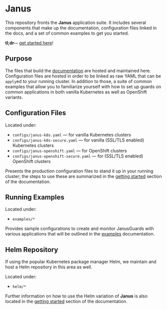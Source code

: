 # Janus

This repository fronts the **Janus** application suite. It includes several components that make up the documentation, configuration files linked in the docs, and a set of common examples to get you started.

**tl;dr--** [get started here](https://clustergarage.io/janus/docs/getting-started/)!

## Purpose

The files that build the [documentation](https://clustergarage.io/janus/) are hosted and maintained here. Configuration files are hosted in order to be linked as raw YAML that can be `apply`ed to your running cluster. In addition to those, a suite of common examples that allow you to familiarize yourself with how to set up guards on common applications in both vanilla Kubernetes as well as OpenShift variants.

## Configuration Files

Located under:
- `configs/janus-k8s.yaml` &mdash; for vanilla Kubernetes clusters
- `configs/janus-k8s-secure.yaml` &mdash; for vanilla (SSL/TLS enabled) Kubernetes clusters
- `configs/janus-openshift.yaml` &mdash; for OpenShift clusters
- `configs/janus-openshift-secure.yaml` &mdash; for (SSL/TLS enabled) OpenShift clusters

Presents the production configuration files to stand it up in your running cluster; the steps to use these are summarized in the [getting started](https://clustergarage.io/janus/docs/getting-started/) section of the documentation.

## Running Examples

Located under:
- `examples/*`

Provides sample configurations to create and monitor JanusGuards with various applications that will be outlined in the [examples](https://clustergarage.io/janus/docs/examples/) documentation.

## Helm Repository

If using the popular Kubernetes package manager Helm, we maintain and host a Helm repository in this area as well.

Located under:
- `helm/*`

Further information on how to use the Helm variation of **Janus** is also located in the [getting started](https://clustergarage.io/janus/docs/getting-started/) section of the documentation.
